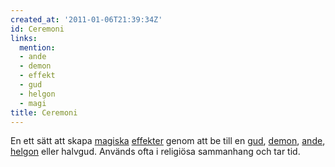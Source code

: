 ```yaml
---
created_at: '2011-01-06T21:39:34Z'
id: Ceremoni
links:
  mention:
  - ande
  - demon
  - effekt
  - gud
  - helgon
  - magi
title: Ceremoni
---
```


En ett sätt att skapa [magiska][] [effekter] genom att be till en [gud], [demon], [ande], [helgon]
eller halvgud. Används ofta i religiösa sammanhang och tar tid.

  [magiska]: magi
  [effekter]: effekt
  [gud]: gud
  [demon]: demon
  [ande]: ande
  [helgon]: helgon
